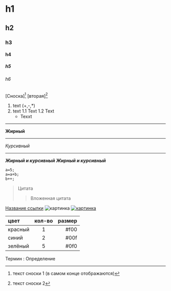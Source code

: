 # h1
## h2
### h3
#### h4
##### h5
###### h6

[Сноска][^1] [вторая][^2]

1. text (+,-,\*)
2. text
	1.1 Text
	1.2 Text
	- Texxt

---
__Жирный__
___
_Курсивный_
***
___Жирный и курсивный___
    ___Жирный и курсивный___
```
a=5;
a=a+b;
b++;
```
>Цитата
>>Вложенная цитата

[Название ссылки](#)
![картинка](#)
[![картинка](#)](#)

[^1]: текст сноски 1 (в самом конце отображаются)
[^2]: текст сноски 2

цвет | кол-во | размер
:----|:------:|--------:
красный | 1 | \#f00
синий | 2 | \#00f
зелёный | 5 | \#0f0

Термин
: Определение